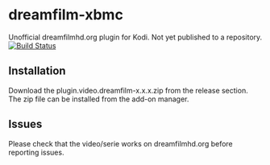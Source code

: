 dreamfilm-xbmc
==============
Unofficial dreamfilmhd.org plugin for Kodi. Not yet published to a repository.
[![Build Status](https://travis-ci.org/daniel-lundin/dreamfilm-xbmc.svg?branch=v0.1.7)](https://travis-ci.org/daniel-lundin/dreamfilm-xbmc)

Installation
------------
Download the plugin.video.dreamfilm-x.x.x.zip from the release section. The zip file can be installed from the add-on manager.

Issues
------
Please check that the video/serie works on dreamfilmhd.org before reporting issues.
